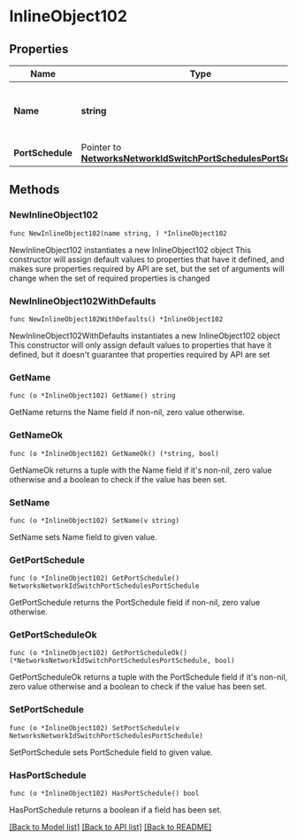 # InlineObject102

## Properties

Name | Type | Description | Notes
------------ | ------------- | ------------- | -------------
**Name** | **string** | The name for your port schedule. Required | 
**PortSchedule** | Pointer to [**NetworksNetworkIdSwitchPortSchedulesPortSchedule**](NetworksNetworkIdSwitchPortSchedulesPortSchedule.md) |  | [optional] 

## Methods

### NewInlineObject102

`func NewInlineObject102(name string, ) *InlineObject102`

NewInlineObject102 instantiates a new InlineObject102 object
This constructor will assign default values to properties that have it defined,
and makes sure properties required by API are set, but the set of arguments
will change when the set of required properties is changed

### NewInlineObject102WithDefaults

`func NewInlineObject102WithDefaults() *InlineObject102`

NewInlineObject102WithDefaults instantiates a new InlineObject102 object
This constructor will only assign default values to properties that have it defined,
but it doesn't guarantee that properties required by API are set

### GetName

`func (o *InlineObject102) GetName() string`

GetName returns the Name field if non-nil, zero value otherwise.

### GetNameOk

`func (o *InlineObject102) GetNameOk() (*string, bool)`

GetNameOk returns a tuple with the Name field if it's non-nil, zero value otherwise
and a boolean to check if the value has been set.

### SetName

`func (o *InlineObject102) SetName(v string)`

SetName sets Name field to given value.


### GetPortSchedule

`func (o *InlineObject102) GetPortSchedule() NetworksNetworkIdSwitchPortSchedulesPortSchedule`

GetPortSchedule returns the PortSchedule field if non-nil, zero value otherwise.

### GetPortScheduleOk

`func (o *InlineObject102) GetPortScheduleOk() (*NetworksNetworkIdSwitchPortSchedulesPortSchedule, bool)`

GetPortScheduleOk returns a tuple with the PortSchedule field if it's non-nil, zero value otherwise
and a boolean to check if the value has been set.

### SetPortSchedule

`func (o *InlineObject102) SetPortSchedule(v NetworksNetworkIdSwitchPortSchedulesPortSchedule)`

SetPortSchedule sets PortSchedule field to given value.

### HasPortSchedule

`func (o *InlineObject102) HasPortSchedule() bool`

HasPortSchedule returns a boolean if a field has been set.


[[Back to Model list]](../README.md#documentation-for-models) [[Back to API list]](../README.md#documentation-for-api-endpoints) [[Back to README]](../README.md)


